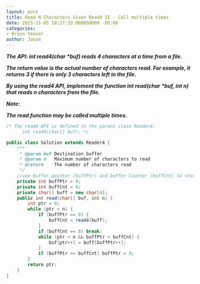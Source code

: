 ```yaml
---
layout: post
title: Read N Characters Given Read4 II - Call multiple times
date: 2015-11-05 18:27:33.000000000 -05:00
categories:
- Brain teaser
author: Jason
---
```

<p><strong><em>The API: int read4(char *buf) reads 4 characters at a time from a file.</p>

The return value is the actual number of characters read. For example, it returns 3 if there is only 3 characters left in the file.</p>
By using the read4 API, implement the function int read(char *buf, int n) that reads n characters from the file.</p>
Note:</p>
The read function may be called multiple times.</em></strong></p>
``` java
/* The read4 API is defined in the parent class Reader4.
      int read4(char[] buf); */

public class Solution extends Reader4 {
    /**
     * @param buf Destination buffer
     * @param n   Maximum number of characters to read
     * @return    The number of characters read
     */
    //use buffer pointer (buffPtr) and buffer Counter (buffCnt) to store the data received in previous calls. In the while loop, if buffPtr reaches current buffCnt, it will be set as zero to be ready to read new data.
    private int buffPtr = 0;
    private int buffCnt = 0;
    private char[] buff = new char[4];
    public int read(char[] buf, int n) {
        int ptr = 0;
        while (ptr < n) {
            if (buffPtr == 0) {
                buffCnt = read4(buff);
            }
            if (buffCnt == 0) break;
            while (ptr < n && buffPtr < buffCnt) {
                buf[ptr++] = buff[buffPtr++];
            }
            if (buffPtr >= buffCnt) buffPtr = 0;
        }
        return ptr;
    }
}
```
